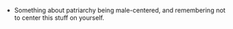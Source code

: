 - Something about patriarchy being male-centered, and remembering not to center this stuff on yourself.
